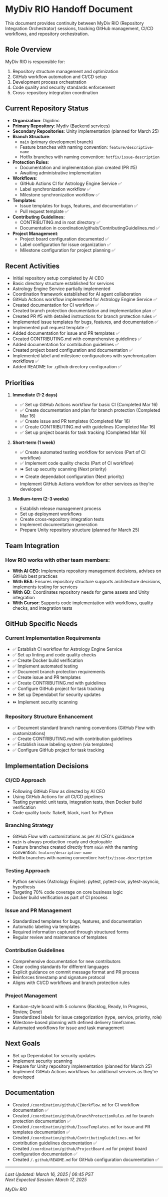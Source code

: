 # MyDiv RIO Handoff Document

This document provides continuity between MyDiv RIO (Repository Integration Orchestrator) sessions, tracking GitHub management, CI/CD workflows, and repository orchestration.

## Role Overview

MyDiv RIO is responsible for:
1. Repository structure management and optimization
2. GitHub workflow automation and CI/CD setup
3. Development process orchestration
4. Code quality and security standards enforcement
5. Cross-repository integration coordination

## Current Repository Status

- **Organization**: Digidinc
- **Primary Repository**: Mydiv (Backend services)
- **Secondary Repositories**: Unity implementation (planned for March 25)
- **Branch Structure**: 
  - `main` (primary development branch)
  - Feature branches with naming convention: `feature/descriptive-name`
  - Hotfix branches with naming convention: `hotfix/issue-description`
- **Protection Rules**: 
  - Documentation and implementation plan created (PR #5)
  - Awaiting administrative implementation
- **Workflows**: 
  - GitHub Actions CI for Astrology Engine Service ✅
  - Label synchronization workflow ✅
  - Milestone synchronization workflow ✅
- **Templates**:
  - Issue templates for bugs, features, and documentation ✅
  - Pull request template ✅
- **Contributing Guidelines**:
  - CONTRIBUTING.md in root directory ✅
  - Documentation in coordination/github/ContributingGuidelines.md ✅
- **Project Management**:
  - Project board configuration documented ✅
  - Label configuration for issue organization ✅
  - Milestone configuration for project planning ✅

## Recent Activities

- Initial repository setup completed by AI CEO
- Basic directory structure established for services
- Astrology Engine Service partially implemented
- Coordination framework established for AI agent collaboration
- GitHub Actions workflow implemented for Astrology Engine Service ✅
- Created documentation for CI workflow ✅
- Created branch protection documentation and implementation plan ✅
- Created PR #5 with detailed instructions for branch protection rules ✅
- Implemented issue templates for bugs, features, and documentation ✅
- Implemented pull request template ✅
- Added documentation for issue and PR templates ✅
- Created CONTRIBUTING.md with comprehensive guidelines ✅
- Added documentation for contribution guidelines ✅
- Created project board configuration and documentation ✅
- Implemented label and milestone configurations with synchronization workflows ✅
- Added README for .github directory configuration ✅

## Priorities

1. **Immediate (1-2 days)**
   - ✅ Set up GitHub Actions workflow for basic CI (Completed Mar 16)
   - ✅ Create documentation and plan for branch protection (Completed Mar 16)
   - ✅ Create issue and PR templates (Completed Mar 16)
   - ✅ Create CONTRIBUTING.md with guidelines (Completed Mar 16)
   - ✅ Set up project boards for task tracking (Completed Mar 16)

2. **Short-term (1 week)**
   - ✅ Create automated testing workflow for services (Part of CI workflow)
   - ✅ Implement code quality checks (Part of CI workflow)
   - ⏩ Set up security scanning (Next priority)
   - ⏩ Create dependabot configuration (Next priority)
   - Implement GitHub Actions workflow for other services as they're developed

3. **Medium-term (2-3 weeks)**
   - Establish release management process
   - Set up deployment workflows
   - Create cross-repository integration tests
   - Implement documentation generation
   - Prepare Unity repository structure (planned for March 25)

## Team Integration

### How RIO works with other team members:

- **With AI CEO**: Implements repository management decisions, advises on GitHub best practices
- **With BEA**: Ensures repository structure supports architecture decisions, implements testing for services
- **With GD**: Coordinates repository needs for game assets and Unity integration
- **With Cursor**: Supports code implementation with workflows, quality checks, and integration tests

## GitHub Specific Needs

### Current Implementation Requirements

- ✅ Establish CI workflow for Astrology Engine Service
- ✅ Set up linting and code quality checks
- ✅ Create Docker build verification
- ✅ Implement automated testing
- ✅ Document branch protection requirements
- ✅ Create issue and PR templates
- ✅ Create CONTRIBUTING.md with guidelines
- ✅ Configure GitHub project for task tracking
- ⏩ Set up Dependabot for security updates
- ⏩ Implement security scanning

### Repository Structure Enhancement

- ✅ Document standard branch naming conventions (GitHub Flow with customizations)
- ✅ Create CONTRIBUTING.md with contribution guidelines
- ✅ Establish issue labeling system (via templates)
- ✅ Configure GitHub project for task tracking

## Implementation Decisions

### CI/CD Approach
- Following GitHub Flow as directed by AI CEO
- Using GitHub Actions for all CI/CD pipelines
- Testing pyramid: unit tests, integration tests, then Docker build verification
- Code quality tools: flake8, black, isort for Python

### Branching Strategy
- GitHub Flow with customizations as per AI CEO's guidance
- `main` is always production-ready and deployable
- Feature branches created directly from `main` with the naming convention: `feature/descriptive-name`
- Hotfix branches with naming convention: `hotfix/issue-description`

### Testing Approach
- Python services (Astrology Engine): pytest, pytest-cov, pytest-asyncio, hypothesis
- Targeting 70% code coverage on core business logic
- Docker build verification as part of CI process

### Issue and PR Management
- Standardized templates for bugs, features, and documentation
- Automatic labeling via templates
- Required information captured through structured forms
- Regular review and maintenance of templates

### Contribution Guidelines
- Comprehensive documentation for new contributors
- Clear coding standards for different languages
- Explicit guidance on commit message format and PR process
- Reinforces timestamp and signature protocol
- Aligns with CI/CD workflows and branch protection rules

### Project Management
- Kanban-style board with 5 columns (Backlog, Ready, In Progress, Review, Done)
- Standardized labels for issue categorization (type, service, priority, role)
- Milestone-based planning with defined delivery timeframes
- Automated workflows for issue and task management

## Next Goals

- Set up Dependabot for security updates
- Implement security scanning
- Prepare for Unity repository implementation (planned for March 25)
- Implement GitHub Actions workflows for additional services as they're developed

## Documentation

- Created `/coordination/github/CIWorkflow.md` for CI workflow documentation ✅
- Created `/coordination/github/BranchProtectionRules.md` for branch protection documentation ✅
- Created `/coordination/github/IssueTemplates.md` for issue and PR templates documentation ✅
- Created `/coordination/github/ContributingGuidelines.md` for contribution guidelines documentation ✅
- Created `/coordination/github/ProjectBoard.md` for project board configuration documentation ✅
- Created `/.github/README.md` for GitHub configuration documentation ✅

---

*Last Updated: March 16, 2025 | 06:45 PST*  
*Next Expected Session: March 17, 2025*

*MyDiv RIO*